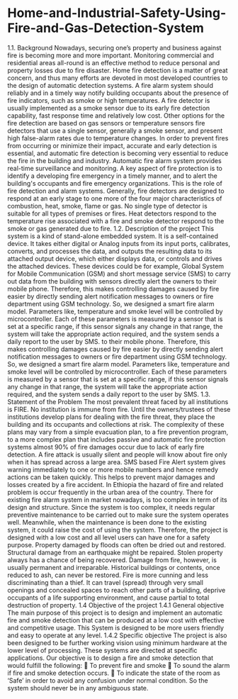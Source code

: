 # Home-and-Industrial-Safety-Using-Fire-and-Gas-Detection-System
1.1. Background 
Nowadays, securing one’s property and business against fire is becoming more and more important. Monitoring commercial and residential areas all-round is an effective method to reduce personal and property losses due to fire disaster. Home fire detection is a matter of great concern, and thus many efforts are devoted in most developed countries to the design of automatic detection systems. A fire alarm system should reliably and in a timely way notify building occupants about the presence of fire indicators, such as smoke or high temperatures. A fire detector is usually implemented as a smoke sensor due to its early fire detection capability, fast response time and relatively low cost. Other options for the fire detection are based on gas sensors or temperature sensors fire detectors that use a single sensor, generally a smoke sensor, and present high false-alarm rates due to temperature changes. In order to prevent fires from occurring or minimize their impact, accurate and early detection is essential, and automatic fire detection is becoming very essential to reduce the fire in the building and industry. Automatic fire alarm system provides real-time surveillance and monitoring. A key aspect of fire protection is to identify a developing fire emergency in a timely manner, and to alert the building's occupants and fire emergency organizations. This is the role of fire detection and alarm systems. Generally, fire detectors are designed to respond at an early stage to one more of the four major characteristics of combustion, heat, smoke, flame or gas. No single type of detector is suitable for all types of premises or fires. Heat detectors respond to the temperature rise associated with a fire and smoke detector respond to the smoke or gas generated due to fire.
1.2. Description of the project 
    This system is a kind of stand-alone embedded system. It is a self-contained device. It takes either                  digital or Analog inputs from its input ports, calibrates, converts, and processes the data, and outputs the resulting data to its attached output device, which either displays data, or controls and drives the attached devices. These devices could be for example, Global System for Mobile Communication (GSM) and short message service (SMS) to carry out data from the building with sensors directly alert the owners to their mobile phone. Therefore, this makes controlling damages caused by fire easier by directly sending alert notification messages to owners or fire department using GSM technology. So, we designed a smart fire alarm model. Parameters like, temperature and smoke level will be controlled by microcontroller. Each of these parameters is measured by a sensor that is set at a specific range, if this sensor signals any change in that range, the system will take the appropriate action required, and the system sends a daily report to the user by SMS.
to their mobile phone. Therefore, this makes controlling damages caused by fire easier by directly sending alert notification messages to owners or fire department using GSM technology. So, we designed a smart fire alarm model. Parameters like, temperature and smoke level will be controlled by microcontroller. Each of these parameters is measured by a sensor that is set at a specific range, if this sensor signals any change in that range, the system will take the appropriate action required, and the system sends a daily report to the user by SMS.
1.3. Statement of the Problem
            The most prevalent threat faced by all institutions is FIRE. No institution is immune from fire. Until the owners/trustees of these institutions develop plans for dealing with the fire threat, they place the building and its occupants and collections at risk.
            The complexity of these plans may vary from a simple evacuation plan, to a fire prevention program, to a more complex plan that includes passive and automatic fire protection systems almost 90% of fire damages occur due to lack of early fire detection. A fire attack is usually silent and people will know about fire only when it has spread across a large area. SMS based Fire Alert system gives warning immediately to one or more mobile numbers and hence remedy actions can be taken quickly. This helps to prevent major damages and losses created by a fire accident.
             In Ethiopia the hazard of fire and related problem is occur frequently in the urban area of the country. There for existing fire alarm system in market nowadays, is too complex in term of its design and structure. Since the system is too complex, it needs regular preventive maintenance to be carried out to make sure the system operates well. Meanwhile, when the maintenance is been done to the existing system, it could raise the cost of using the system. Therefore, the project is designed with a low cost and all level users can have one for a safety purpose.
                   Property damaged by floods can often be dried out and restored. Structural damage from an earthquake might be repaired. Stolen property always has a chance of being recovered. Damage from fire, however, is usually permanent and irreparable. Historical buildings or contents, once reduced to ash, can never be restored. Fire is more cunning and less discriminating than a thief. It can travel (spread) through very small openings and concealed spaces to reach other parts of a building, deprive occupants of a life supporting environment, and cause partial to total destruction of property.
1.4 Objective of the project
       1.4.1 General objective 
The main purpose of this project is to design and implement an automatic fire and smoke detection that can be produced at a low cost with effective and competitive usage. This System is designed to be more users friendly and easy to operate at any level.
     1.4.2 Specific objective
The project is also been designed to be further working vision using minimum hardware at the lower level of processing. These systems are directed at specific applications. Our objective is to design a fire and smoke detection that would fulfill the following:
	To prevent fire and smoke
	To sound the alarm if fire and smoke detection occurs.
	To indicate the state of the room as ‘Safe’ in order to avoid any confusion under normal condition. So the system should never be in any ambiguous state.
